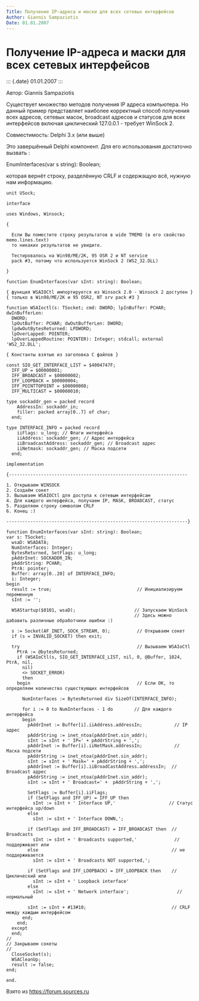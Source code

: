 ```yaml
---
Title: Получение IP-адреса и маски для всех сетевых интерфейсов
Author: Giannis Sampaziotis
Date: 01.01.2007
---
```



Получение IP-адреса и маски для всех сетевых интерфейсов
========================================================

::: {.date}
01.01.2007
:::

Автор: Giannis Sampaziotis

Существует множество методов получения IP адреса компьютера. Но данный
пример представляет наиболее корректный способ получения всех адресов,
сетевых масок, broadcast адресов и статусов для всех интерфейсов включая
циклический 127.0.0.1 - требует WinSock 2.

Совместимость: Delphi 3.х (или выше)

Это завершённый Delphi компонент. Для его использования достаточно
вызвать :

  EnumInterfaces(var s string): Boolean;

которая вернёт строку, разделённую CRLF и содержащую всё, нужную нам
информацию.

    unit USock; 
     
    interface 
     
    uses Windows, Winsock; 
     
    { 
     
      Если Вы поместите строку результатов в wide TMEMO (в его свойство memo.lines.text)
      то никаких результатов не увидите. 
     
      Тестировалось на Win98/ME/2K, 95 OSR 2 и NT service 
      pack #3, потому что используется WinSock 2 (WS2_32.DLL) 
     
    } 
     
    function EnumInterfaces(var sInt: string): Boolean; 
     
    { функция WSAIOCtl импортируется из Winsock 2.0 - Winsock 2 доступен } 
    { только в Win98/ME/2K и 95 OSR2, NT srv pack #3 } 
     
    function WSAIoctl(s: TSocket; cmd: DWORD; lpInBuffer: PCHAR; dwInBufferLen: 
      DWORD; 
      lpOutBuffer: PCHAR; dwOutBufferLen: DWORD; 
      lpdwOutBytesReturned: LPDWORD; 
      lpOverLapped: POINTER; 
      lpOverLappedRoutine: POINTER): Integer; stdcall; external 'WS2_32.DLL'; 
     
    { Константы взятые из заголовка C файлов } 
     
    const SIO_GET_INTERFACE_LIST = $4004747F; 
      IFF_UP = $00000001; 
      IFF_BROADCAST = $00000002; 
      IFF_LOOPBACK = $00000004; 
      IFF_POINTTOPOINT = $00000008; 
      IFF_MULTICAST = $00000010; 
     
    type sockaddr_gen = packed record 
        AddressIn: sockaddr_in; 
        filler: packed array[0..7] of char; 
      end; 
     
    type INTERFACE_INFO = packed record 
        iiFlags: u_long; // Флаги интерфейса 
        iiAddress: sockaddr_gen; // Адрес интерфейса 
        iiBroadcastAddress: sockaddr_gen; // Broadcast адрес 
        iiNetmask: sockaddr_gen; // Маска подсети 
      end; 
     
    implementation 
     
    {------------------------------------------------------------------- 
     
    1. Открываем WINSOCK 
    2. Создаём сокет 
    3. Вызываем WSAIOCtl для доступа к сетевым интерфейсам 
    4. Для каждого интерфейса, получаем IP, MASK, BROADCAST, статус 
    5. Разделяем строку символом CRLF  
    6. Конец :) 
     
    --------------------------------------------------------------------} 
     
    function EnumInterfaces(var sInt: string): Boolean; 
    var s: TSocket; 
      wsaD: WSADATA; 
      NumInterfaces: Integer; 
      BytesReturned, SetFlags: u_long; 
      pAddrInet: SOCKADDR_IN; 
      pAddrString: PCHAR; 
      PtrA: pointer; 
      Buffer: array[0..20] of INTERFACE_INFO; 
      i: Integer; 
    begin 
      result := true;                                // Инициализируем переменную 
      sInt := ''; 
     
      WSAStartup($0101, wsaD);                      // Запускаем WinSock 
                                                    // Здесь можно дабавить различные обработчики ошибки :) 
     
      s := Socket(AF_INET, SOCK_STREAM, 0);          // Открываем сокет 
      if (s = INVALID_SOCKET) then exit; 
     
      try                                            // Вызываем WSAIoCtl 
        PtrA := @bytesReturned; 
        if (WSAIoCtl(s, SIO_GET_INTERFACE_LIST, nil, 0, @Buffer, 1024, PtrA, nil, 
          nil) 
          <> SOCKET_ERROR) 
          then 
        begin                                        // Если OK, то определяем количество существующих интерфейсов 
     
          NumInterfaces := BytesReturned div SizeOf(INTERFACE_INFO); 
     
          for i := 0 to NumInterfaces - 1 do        // Для каждого интерфейса 
          begin 
            pAddrInet := Buffer[i].iiAddress.addressIn;            // IP адрес 
            pAddrString := inet_ntoa(pAddrInet.sin_addr); 
            sInt := sInt + ' IP=' + pAddrString + ','; 
            pAddrInet := Buffer[i].iiNetMask.addressIn;            // Маска подсети 
            pAddrString := inet_ntoa(pAddrInet.sin_addr); 
            sInt := sInt + ' Mask=' + pAddrString + ','; 
            pAddrInet := Buffer[i].iiBroadCastAddress.addressIn;  // Broadcast адрес 
            pAddrString := inet_ntoa(pAddrInet.sin_addr); 
            sInt := sInt + ' Broadcast=' +  pAddrString + ','; 
     
            SetFlags := Buffer[i].iiFlags; 
            if (SetFlags and IFF_UP) = IFF_UP then 
              sInt := sInt + ' Interface UP,'                    // Статус интерфейса up/down 
            else 
              sInt := sInt + ' Interface DOWN,'; 
     
            if (SetFlags and IFF_BROADCAST) = IFF_BROADCAST then  // Broadcasts 
              sInt := sInt + ' Broadcasts supported,'              // поддерживает или 
            else                                                  // не поддерживается 
              sInt := sInt + ' Broadcasts NOT supported,'; 
     
            if (SetFlags and IFF_LOOPBACK) = IFF_LOOPBACK then    // Циклический или 
              sInt := sInt + ' Loopback interface' 
            else 
              sInt := sInt + ' Network interface';                  // нормальный 
     
            sInt := sInt + #13#10;                                // CRLF между каждым интерфейсом 
          end; 
        end; 
      except 
      end; 
    // 
    // Закрываем сокеты 
    // 
      CloseSocket(s); 
      WSACleanUp; 
      result := false; 
    end; 
     
    end.

Взято из <https://forum.sources.ru>
